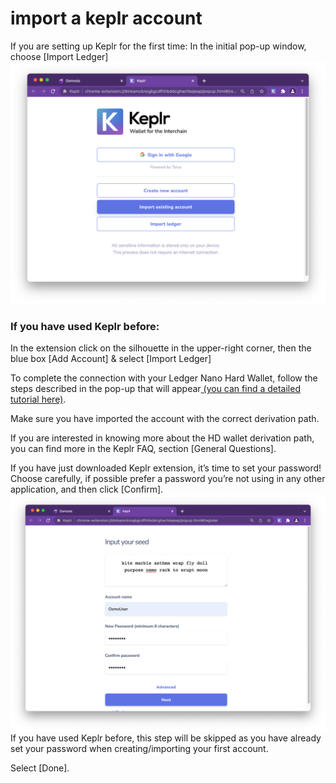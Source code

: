 
# import a keplr account

If you are setting up Keplr for the first time:
In the initial pop-up window, choose [Import Ledger]
![](../assets/import-1.png)
### If you have used Keplr before:

In the extension click on the silhouette in the upper-right corner, then the blue box [Add Account] & select [Import Ledger]

To complete the connection with your Ledger Nano Hard Wallet, follow the steps described in the pop-up that will appear[ (you can find a detailed tutorial here)](https://medium.com/chainapsis/how-to-use-ledger-nano-hardware-wallet-with-keplr-9ea7f07826c2).

Make sure you have imported the account with the correct derivation path.

If you are interested in knowing more about the HD wallet derivation path, you can find more in the Keplr FAQ, section [General Questions].

If you have just downloaded Keplr extension, it’s time to set your password! Choose carefully, if possible prefer a password you’re not using in any other application, and then click [Confirm].
![](../assets/import-2.png)
If you have used Keplr before, this step will be skipped as you have already set your password when creating/importing your first account.

Select [Done].



